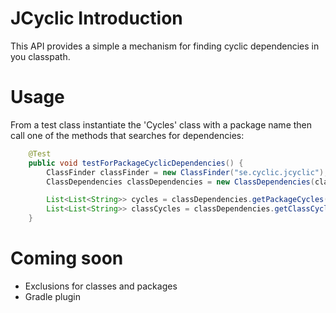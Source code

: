 # JCyclic Introduction
This API provides a simple a mechanism for finding cyclic dependencies in you classpath.
# Usage
From a test class instantiate the 'Cycles' class with a package name then call one of the methods that searches for dependencies:
```java
    @Test
    public void testForPackageCyclicDependencies() {
        ClassFinder classFinder = new ClassFinder("se.cyclic.jcyclic");
        ClassDependencies classDependencies = new ClassDependencies(classFinder, "se.cyclic.jcyclic");

        List<List<String>> cycles = classDependencies.getPackageCycles();
        List<List<String>> classCycles = classDependencies.getClassCycles();
    }
```
# Coming soon
- Exclusions for classes and packages
- Gradle plugin
  
    
